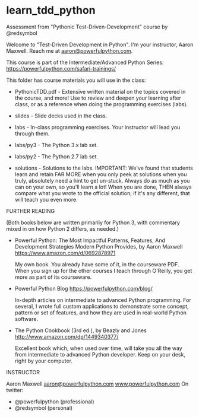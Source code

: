 # learn_tdd_python
Assessment from "Pythonic Test-Driven-Development" course by @redsymbol

Welcome to "Test-Driven Development in Python". I'm your instructor, Aaron
Maxwell.  Reach me at aaron@powerfulpython.com.

This course is part of the Intermediate/Advanced Python Series:
https://powerfulpython.com/safari-trainings/

This folder has course materials you will use in the class:

* PythonicTDD.pdf - Extensive written material on the topics covered
  in the course, and more! Use to review and deepen your learning
  after class, or as a reference when doing the programming exercises
  (labs).

* slides - Slide decks used in the class.

* labs - In-class programming exercises. Your instructor will lead you
  through them.

* labs/py3 - The Python 3.x lab set.

* labs/py2 - The Python 2.7 lab set.

* solutions - Solutions to the labs. IMPORTANT: We've found that
  students learn and retain FAR MORE when you only peek at solutions
  when you truly, absolutely need a hint to get un-stuck. Always do as
  much as you can on your own, so you'll learn a lot! When you are
  done, THEN always compare what you wrote to the official solution;
  if it's any different, that will teach you even more.

FURTHER READING

(Both books below are written primarily for Python 3, with commentary mixed in
on how Python 2 differs, as needed.)

* Powerful Python: The Most Impactful Patterns, Features, And Development
  Strategies Modern Python Provides, by Aaron Maxwell
  https://www.amazon.com/d/0692878971

  My own book. You already have some of it, in the courseware PDF.
  When you sign up for the other courses I teach through O'Reilly, you
  get more as part of its courseware.

* Powerful Python Blog
  https://powerfulpython.com/blog/

  In-depth articles on intermediate to advanced Python
  programming. For several, I wrote full custom applications to
  demonstrate some concept, pattern or set of features, and how they
  are used in real-world Python software.

* The Python Cookbook (3rd ed.), by Beazly and Jones
  http://www.amazon.com/dp/1449340377/

  Excellent book which, when used over time, will take you all the way from
  intermediate to advanced Python developer. Keep on your desk, right by your
  computer.

INSTRUCTOR

Aaron Maxwell
aaron@powerfulpython.com
www.powerfulpython.com
On twitter:
 - @powerfulpython (professional)
 - @redsymbol (personal)
